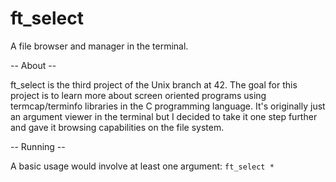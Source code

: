 # ft_select
A file browser and manager in the terminal.

-- About --

ft_select is the third project of the Unix branch at 42. The goal for this project is to learn more about screen oriented programs using termcap/terminfo libraries in the C programming language. It's originally just an argument viewer in the terminal but I decided to take it one step further and gave it browsing capabilities on the file system.

-- Running --

A basic usage would involve at least one argument:
 ```ft_select *```
